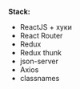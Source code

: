 

**Stack:**

- ReactJS + хуки
- React Router
- Redux
- Redux thunk
- json-server
- Axios
- classnames
